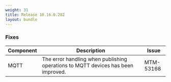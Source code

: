 ```yaml
---
weight: 31
title: Release 10.16.0.282
layout: bundle
---
```


<!--10.16.0.265-10.16.0.282-->


### Fixes

<div><table ><colgroup>
<col style="width: 15%;"><col style="width: 70%;"><col style="width: 15%;"></colgroup>
<thead><tr>
<th>
Component</th>
<th>
Description</th>
<th>
Issue</th>
</tr>
</thead><tbody>

<tr>
<td>MQTT</td>
<td>The error handling when publishing operations to MQTT devices has been improved.</td>
<td>MTM-53168</td>
</tr>


</tbody></table></div>
